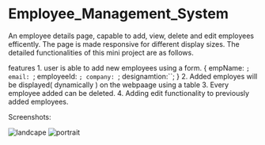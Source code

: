# Employee_Management_System

An employee details page, capable to add, view, delete and edit employees efficently. The page is made responsive for different display sizes.
The detailed functionalities of this mini project are as follows.

features
    1. user is able to add new employees using a form.
    {
        empName: ``;
        email: ``;
        employeeId: ``;
        company: ``;
        designamtion:``;
    }
    2. Added employes will be displayed( dynamically ) on the webpaage using a table
    3. Every employee added can be deleted.
    4.  Adding edit functionality to previously added employees.

Screenshots:

![landcape](https://github.com/YashSharma412/Employee_Management_System/assets/139811734/e2df6c69-2716-48ad-bc84-df1e25f49562)
![portrait](https://github.com/YashSharma412/Employee_Management_System/assets/139811734/77326ba6-fa9c-46e0-aa5e-5b4cae5a8838)
